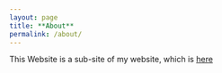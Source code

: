```yaml
---
layout: page
title: **About**
permalink: /about/
---
```



This Website is a sub-site of my website, which is [here](https://rakash.github.io) 



